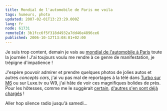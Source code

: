 ```yaml
---
title: Mondial de l'automobile de Paris me voila
tags: humeurs, photo
updated: 2007-02-01T13:23:29.000Z
lang: fr
node: 61731
remoteId: 3b1fcc6f5f318d4932a7dd46e4896ce6
published: 2006-10-12T13:08:01+02:00
---
```

 
Je suis trop content, demain je vais au [mondial de l'automobile à Paris](http://www.mondial-automobile.com/) toute la journée ! J'ai toujours voulu me rendre à ce genre de manifestation, je trépigne d'impatience !

 
J'espère pouvoir admirer et prendre quelques photos de jolies autos et autres *concepts cars*, j'ai vu pas mal de reportages à la télé dans [Turbo sur M6](http://www.turbo.fr/cms/display.jsp?id=k_346687) ou sur Luxe.tv ou W9, j'ai hâte de voir ces magnifiques bolides de près. Pour les hôtesses, comme me le suggèrait [certain](http://www.llaumgui.com), [d'autres s'en sont déjà chargés](http://fr.search.cars.yahoo.com/bin/search//photos_gallery_fr/cars/paris/?p=cat:photos_cars+(girls|girl|pinup|pin-ip)&amp;m=y&amp;b=13) !

 
Aller hop silence radio jusqu'à samedi...

